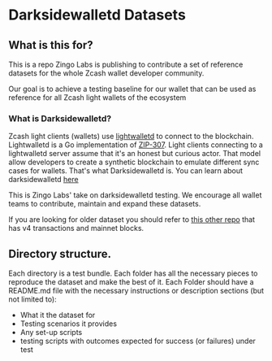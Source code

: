# Darksidewalletd Datasets

## What is this for?
This is a repo Zingo Labs is publishing to contribute a set of reference datasets 
for the whole Zcash wallet developer community. 

Our goal is to achieve a testing baseline for our wallet that can be used as 
reference for all Zcash light wallets of the ecosystem

### What is Darksidewalletd?
Zcash light clients (wallets) use [lightwalletd](https://github.com/zcash/lightwalletd) to connect to the blockchain. Lightwalletd is a Go implementation of [ZIP-307](https://zips.z.cash/zip-0307). Light
clients connecting to a lightwalletd server assume that it's an honest but curious actor. That model
allow developers to create a synthetic blockchain to emulate different sync cases for wallets. That's
what Darksidewalletd is. You can learn about darksidewalletd [here](https://github.com/zcash/lightwalletd/blob/master/docs/darksidewalletd.md)

This is Zingo Labs' take on darksidewalletd testing. We encourage all wallet teams to contribute,
maintain and expand these datasets.

If you are looking for older dataset you should refer to [this other repo](https://github.com/pacu/darksidewalletd-test-data) that has v4 transactions and mainnet blocks. 

## Directory structure.

Each directory is a test bundle. Each folder has all the necessary pieces to reproduce the dataset
and make the best of it. Each Folder should have a README.md file with the necessary instructions 
or description sections (but not limited to): 
- What it the dataset for
- Testing scenarios it provides
- Any set-up scripts
- testing scripts with outcomes expected for success (or failures) under test

